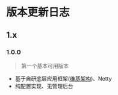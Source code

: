 # 版本更新日志

## 1.x

### 1.0.0
> 第一个基本可用版本
- 基于自研底层应用框架([维基架构](https://gitee.com/cdkjframework/wiki-framework))、Netty
- 纯配置实现、无管理后台